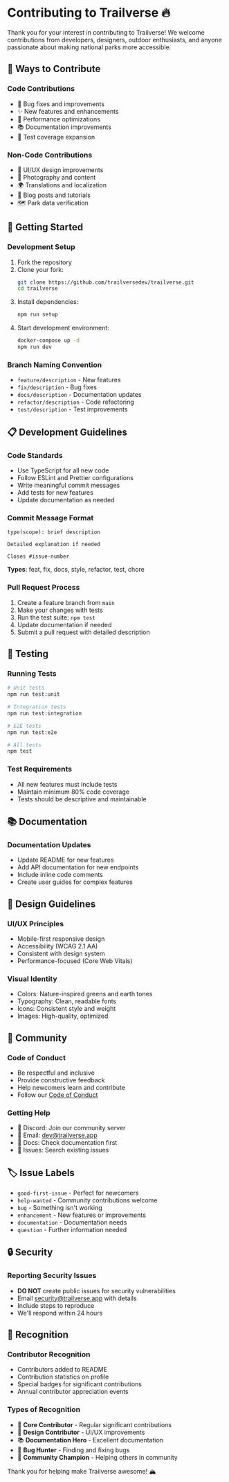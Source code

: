 # Contributing to Trailverse 🔥

Thank you for your interest in contributing to Trailverse! We welcome contributions from developers, designers, outdoor enthusiasts, and anyone passionate about making national parks more accessible.

## 🌟 **Ways to Contribute**

### **Code Contributions**

- 🐛 Bug fixes and improvements
- ✨ New features and enhancements
- 🔧 Performance optimizations
- 📚 Documentation improvements
- 🧪 Test coverage expansion

### **Non-Code Contributions**

- 🎨 UI/UX design improvements
- 📸 Photography and content
- 🌍 Translations and localization
- 📝 Blog posts and tutorials
- 🗺️ Park data verification

## 🚀 **Getting Started**

### **Development Setup**

1. Fork the repository
2. Clone your fork:
   ```bash
   git clone https://github.com/trailversedev/trailverse.git
   cd trailverse
   ```
3. Install dependencies:
   ```bash
   npm run setup
   ```
4. Start development environment:
   ```bash
   docker-compose up -d
   npm run dev
   ```

### **Branch Naming Convention**

- `feature/description` - New features
- `fix/description` - Bug fixes
- `docs/description` - Documentation updates
- `refactor/description` - Code refactoring
- `test/description` - Test improvements

## 📋 **Development Guidelines**

### **Code Standards**

- Use TypeScript for all new code
- Follow ESLint and Prettier configurations
- Write meaningful commit messages
- Add tests for new features
- Update documentation as needed

### **Commit Message Format**

```
type(scope): brief description

Detailed explanation if needed

Closes #issue-number
```

**Types**: feat, fix, docs, style, refactor, test, chore

### **Pull Request Process**

1. Create a feature branch from `main`
2. Make your changes with tests
3. Run the test suite: `npm test`
4. Update documentation if needed
5. Submit a pull request with detailed description

## 🧪 **Testing**

### **Running Tests**

```bash
# Unit tests
npm run test:unit

# Integration tests
npm run test:integration

# E2E tests
npm run test:e2e

# All tests
npm test
```

### **Test Requirements**

- All new features must include tests
- Maintain minimum 80% code coverage
- Tests should be descriptive and maintainable

## 📚 **Documentation**

### **Documentation Updates**

- Update README for new features
- Add API documentation for new endpoints
- Include inline code comments
- Create user guides for complex features

## 🎨 **Design Guidelines**

### **UI/UX Principles**

- Mobile-first responsive design
- Accessibility (WCAG 2.1 AA)
- Consistent with design system
- Performance-focused (Core Web Vitals)

### **Visual Identity**

- Colors: Nature-inspired greens and earth tones
- Typography: Clean, readable fonts
- Icons: Consistent style and weight
- Images: High-quality, optimized

## 🤝 **Community**

### **Code of Conduct**

- Be respectful and inclusive
- Provide constructive feedback
- Help newcomers learn and contribute
- Follow our [Code of Conduct](CODE_OF_CONDUCT.md)

### **Getting Help**

- 💬 Discord: Join our community server
- 📧 Email: dev@trailverse.app
- 📖 Docs: Check documentation first
- 🐛 Issues: Search existing issues

## 🏷️ **Issue Labels**

- `good-first-issue` - Perfect for newcomers
- `help-wanted` - Community contributions welcome
- `bug` - Something isn't working
- `enhancement` - New features or improvements
- `documentation` - Documentation needs
- `question` - Further information needed

## 🔒 **Security**

### **Reporting Security Issues**

- **DO NOT** create public issues for security vulnerabilities
- Email security@trailverse.app with details
- Include steps to reproduce
- We'll respond within 24 hours

## 🎉 **Recognition**

### **Contributor Recognition**

- Contributors added to README
- Contribution statistics on profile
- Special badges for significant contributions
- Annual contributor appreciation events

### **Types of Recognition**

- 🥇 **Core Contributor** - Regular significant contributions
- 🎨 **Design Contributor** - UI/UX improvements
- 📚 **Documentation Hero** - Excellent documentation
- 🐛 **Bug Hunter** - Finding and fixing bugs
- 🌟 **Community Champion** - Helping others in community

Thank you for helping make Trailverse awesome! 🏔️
